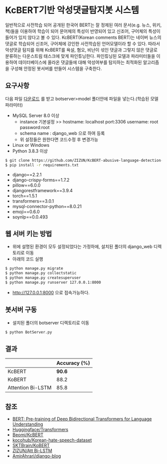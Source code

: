 ﻿# KcBERT기반 악성댓글탐지봇 시스템

일반적으로 사전학습 되어 공개된 한국어 BERT는 잘 정제된 여러 문서(e.g. 뉴스, 위키, 책)들을 이용하여 학습이 되어 문어체의 특성이 반영되어 있고 신조어, 구어체의 특성이 들어가 있지 않다고 볼 수 있다. KcBERT(Korean comments BERT)는 네이버 뉴스의 댓글로 학습되어 신조어, 구어체에 강인한 사전학습된 언어모델이라 할 수 있다. 따라서 악성댓글 탐지를 위해 KcBERT를 욕설, 혐오, 비난이 섞인 댓글과 그렇지 않은 댓글로 분류하는 다운스트림 태스크에 맞게 파인튜닝한다. 파인튜닝된 모델과 파라미터들을 이용하여 데이터베이스에 올라온 댓글들에 대해 악성여부를 탐지하는 최적화된 알고리즘을 구성해 안정된 봇서버를 만들어 시스템을 구축한다.

## 요구사항
다음 파일 [다운로드](https://drive.google.com/file/d/13ePh6nS3sUsAHQeBV9f2WAFhZvkI2FMO/view?usp=sharing) 를 받고 botserver>model 폴더안에 파일을 넣는다.(학습된 모델 파라미터) 

- MySQL Server 8.0 이상
  - instance 기본설정 >>  hostname: localhost  port:3306  username: root  password:root
  - schema name : django_web 으로 하여 등록
  - 위 설정들은 원한다면 코드수정 후 변경가능
- Linux or Windows
- Python 3.8.3 이상

```bash
$ git clone https://github.com/ZIZUN/KcBERT-abusive-language-detection-Bot-System.git && cd django-web
$ pip install -r requirements.txt
```

- django==2.2.1
- django-crispy-forms==1.7.2
- pillow==6.0.0
- djangorestframework==3.9.4
- torch==1.5.1
- transformers==3.0.1
- mysql-connector-python==8.0.21
- emoji==0.6.0
- soynlp==0.0.493

## 웹 서버 키는 방법

- 위에 설명된 환경이 모두 설정되었다는 가정하에, 설치된 폴더의 django_web 디렉토리로 이동
- 아래의 코드 실행
```bash
$ python manage.py migrate
$ python manage.py collectstatic
$ python manage.py createsuperuser
$ python manage.py runserver 127.0.0.1:8000
```
- http://127.0.0.1:8000 으로 접속가능하다.

## 봇서버 구동

- 설치된 폴더의 botserver 디렉토리로 이동

```bash
$ python BotServer.py
```



## 결과

|                     | Accuracy (%) |
| ----------------- | ------------ |
| KcBERT            | **90.6**    |
| KoBERT            | 88.2        |
| Attention Bi-LSTM | 85.8      |


## 참조
- [BERT: Pre-training of Deep Bidirectional Transformers for Language Understanding](https://arxiv.org/pdf/1810.04805)
- [Huggingface/Transformers](https://github.com/huggingface/transformers)
- [Beomi/KcBERT](https://github.com/Beomi/KcBERT)
- [kocohub/Korean-hate-speech-dataset](https://github.com/kocohub/korean-hate-speech)
- [SKTBrain/KoBERT](https://github.com/SKTBrain/KoBERT)
- [ZIZUN/Att Bi-LSTM](https://github.com/ZIZUN/Naver-news-article-classification-using-attention-based-bi-lstm-with-pytorch)
- [AmirAhrari/django-blog](https://github.com/AmirAhrari/django-blog)

